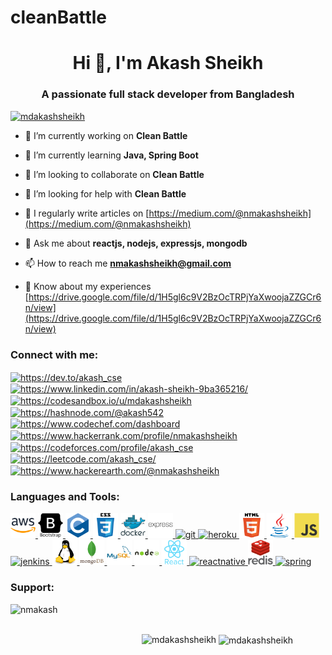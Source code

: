 # cleanBattle
<h1 align="center">Hi 👋, I'm Akash Sheikh</h1>
<h3 align="center">A passionate full stack developer from Bangladesh</h3>

<p align="left"> <a href="https://github.com/ryo-ma/github-profile-trophy"><img src="https://github-profile-trophy.vercel.app/?username=mdakashsheikh" alt="mdakashsheikh" /></a> </p>

- 🔭 I’m currently working on **Clean Battle**

- 🌱 I’m currently learning **Java, Spring Boot**

- 👯 I’m looking to collaborate on **Clean Battle**

- 🤝 I’m looking for help with **Clean Battle**

- 📝 I regularly write articles on [https://medium.com/@nmakashsheikh](https://medium.com/@nmakashsheikh)

- 💬 Ask me about **reactjs, nodejs, expressjs, mongodb**

- 📫 How to reach me **nmakashsheikh@gmail.com**

- 📄 Know about my experiences [https://drive.google.com/file/d/1H5gl6c9V2BzOcTRPjYaXwoojaZZGCr6n/view](https://drive.google.com/file/d/1H5gl6c9V2BzOcTRPjYaXwoojaZZGCr6n/view)

<h3 align="left">Connect with me:</h3>
<p align="left">
<a href="https://dev.to/https://dev.to/akash_cse" target="blank"><img align="center" src="https://raw.githubusercontent.com/rahuldkjain/github-profile-readme-generator/master/src/images/icons/Social/devto.svg" alt="https://dev.to/akash_cse" height="30" width="40" /></a>
<a href="https://linkedin.com/in/https://www.linkedin.com/in/akash-sheikh-9ba365216/" target="blank"><img align="center" src="https://raw.githubusercontent.com/rahuldkjain/github-profile-readme-generator/master/src/images/icons/Social/linked-in-alt.svg" alt="https://www.linkedin.com/in/akash-sheikh-9ba365216/" height="30" width="40" /></a>
<a href="https://codesandbox.com/https://codesandbox.io/u/mdakashsheikh" target="blank"><img align="center" src="https://raw.githubusercontent.com/rahuldkjain/github-profile-readme-generator/master/src/images/icons/Social/codesandbox.svg" alt="https://codesandbox.io/u/mdakashsheikh" height="30" width="40" /></a>
<a href="https://hashnode.com/https://hashnode.com/@akash542" target="blank"><img align="center" src="https://raw.githubusercontent.com/rahuldkjain/github-profile-readme-generator/master/src/images/icons/Social/hashnode.svg" alt="https://hashnode.com/@akash542" height="30" width="40" /></a>
<a href="https://www.codechef.com/users/https://www.codechef.com/dashboard" target="blank"><img align="center" src="https://cdn.jsdelivr.net/npm/simple-icons@3.1.0/icons/codechef.svg" alt="https://www.codechef.com/dashboard" height="30" width="40" /></a>
<a href="https://www.hackerrank.com/https://www.hackerrank.com/profile/nmakashsheikh" target="blank"><img align="center" src="https://raw.githubusercontent.com/rahuldkjain/github-profile-readme-generator/master/src/images/icons/Social/hackerrank.svg" alt="https://www.hackerrank.com/profile/nmakashsheikh" height="30" width="40" /></a>
<a href="https://codeforces.com/profile/https://codeforces.com/profile/akash_cse" target="blank"><img align="center" src="https://raw.githubusercontent.com/rahuldkjain/github-profile-readme-generator/master/src/images/icons/Social/codeforces.svg" alt="https://codeforces.com/profile/akash_cse" height="30" width="40" /></a>
<a href="https://www.leetcode.com/https://leetcode.com/akash_cse/" target="blank"><img align="center" src="https://raw.githubusercontent.com/rahuldkjain/github-profile-readme-generator/master/src/images/icons/Social/leet-code.svg" alt="https://leetcode.com/akash_cse/" height="30" width="40" /></a>
<a href="https://www.hackerearth.com/https://www.hackerearth.com/@nmakashsheikh" target="blank"><img align="center" src="https://raw.githubusercontent.com/rahuldkjain/github-profile-readme-generator/master/src/images/icons/Social/hackerearth.svg" alt="https://www.hackerearth.com/@nmakashsheikh" height="30" width="40" /></a>
</p>

<h3 align="left">Languages and Tools:</h3>
<p align="left"> <a href="https://aws.amazon.com" target="_blank" rel="noreferrer"> <img src="https://raw.githubusercontent.com/devicons/devicon/master/icons/amazonwebservices/amazonwebservices-original-wordmark.svg" alt="aws" width="40" height="40"/> </a> <a href="https://getbootstrap.com" target="_blank" rel="noreferrer"> <img src="https://raw.githubusercontent.com/devicons/devicon/master/icons/bootstrap/bootstrap-plain-wordmark.svg" alt="bootstrap" width="40" height="40"/> </a> <a href="https://www.cprogramming.com/" target="_blank" rel="noreferrer"> <img src="https://raw.githubusercontent.com/devicons/devicon/master/icons/c/c-original.svg" alt="c" width="40" height="40"/> </a> <a href="https://www.w3schools.com/css/" target="_blank" rel="noreferrer"> <img src="https://raw.githubusercontent.com/devicons/devicon/master/icons/css3/css3-original-wordmark.svg" alt="css3" width="40" height="40"/> </a> <a href="https://www.docker.com/" target="_blank" rel="noreferrer"> <img src="https://raw.githubusercontent.com/devicons/devicon/master/icons/docker/docker-original-wordmark.svg" alt="docker" width="40" height="40"/> </a> <a href="https://expressjs.com" target="_blank" rel="noreferrer"> <img src="https://raw.githubusercontent.com/devicons/devicon/master/icons/express/express-original-wordmark.svg" alt="express" width="40" height="40"/> </a> <a href="https://git-scm.com/" target="_blank" rel="noreferrer"> <img src="https://www.vectorlogo.zone/logos/git-scm/git-scm-icon.svg" alt="git" width="40" height="40"/> </a> <a href="https://heroku.com" target="_blank" rel="noreferrer"> <img src="https://www.vectorlogo.zone/logos/heroku/heroku-icon.svg" alt="heroku" width="40" height="40"/> </a> <a href="https://www.w3.org/html/" target="_blank" rel="noreferrer"> <img src="https://raw.githubusercontent.com/devicons/devicon/master/icons/html5/html5-original-wordmark.svg" alt="html5" width="40" height="40"/> </a> <a href="https://www.java.com" target="_blank" rel="noreferrer"> <img src="https://raw.githubusercontent.com/devicons/devicon/master/icons/java/java-original.svg" alt="java" width="40" height="40"/> </a> <a href="https://developer.mozilla.org/en-US/docs/Web/JavaScript" target="_blank" rel="noreferrer"> <img src="https://raw.githubusercontent.com/devicons/devicon/master/icons/javascript/javascript-original.svg" alt="javascript" width="40" height="40"/> </a> <a href="https://www.jenkins.io" target="_blank" rel="noreferrer"> <img src="https://www.vectorlogo.zone/logos/jenkins/jenkins-icon.svg" alt="jenkins" width="40" height="40"/> </a> <a href="https://www.linux.org/" target="_blank" rel="noreferrer"> <img src="https://raw.githubusercontent.com/devicons/devicon/master/icons/linux/linux-original.svg" alt="linux" width="40" height="40"/> </a> <a href="https://www.mongodb.com/" target="_blank" rel="noreferrer"> <img src="https://raw.githubusercontent.com/devicons/devicon/master/icons/mongodb/mongodb-original-wordmark.svg" alt="mongodb" width="40" height="40"/> </a> <a href="https://www.mysql.com/" target="_blank" rel="noreferrer"> <img src="https://raw.githubusercontent.com/devicons/devicon/master/icons/mysql/mysql-original-wordmark.svg" alt="mysql" width="40" height="40"/> </a> <a href="https://nodejs.org" target="_blank" rel="noreferrer"> <img src="https://raw.githubusercontent.com/devicons/devicon/master/icons/nodejs/nodejs-original-wordmark.svg" alt="nodejs" width="40" height="40"/> </a> <a href="https://reactjs.org/" target="_blank" rel="noreferrer"> <img src="https://raw.githubusercontent.com/devicons/devicon/master/icons/react/react-original-wordmark.svg" alt="react" width="40" height="40"/> </a> <a href="https://reactnative.dev/" target="_blank" rel="noreferrer"> <img src="https://reactnative.dev/img/header_logo.svg" alt="reactnative" width="40" height="40"/> </a> <a href="https://redis.io" target="_blank" rel="noreferrer"> <img src="https://raw.githubusercontent.com/devicons/devicon/master/icons/redis/redis-original-wordmark.svg" alt="redis" width="40" height="40"/> </a> <a href="https://spring.io/" target="_blank" rel="noreferrer"> <img src="https://www.vectorlogo.zone/logos/springio/springio-icon.svg" alt="spring" width="40" height="40"/> </a> </p>

<h3 align="left">Support:</h3>
<p><a href="https://ko-fi.com/nmakash"> <img align="left" src="https://cdn.ko-fi.com/cdn/kofi3.png?v=3" height="50" width="210" alt="nmakash" /></a></p><br><br>

<p><img align="left" src="https://github-readme-stats.vercel.app/api/top-langs?username=mdakashsheikh&show_icons=true&locale=en&layout=compact" alt="mdakashsheikh" /></p>

<p>&nbsp;<img align="center" src="https://github-readme-stats.vercel.app/api?username=mdakashsheikh&show_icons=true&locale=en" alt="mdakashsheikh" /></p>
